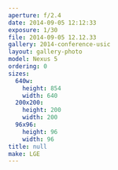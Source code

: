 ```yaml
---
aperture: f/2.4
date: 2014-09-05 12:12:33
exposure: 1/30
file: 2014-09-05 12.12.33
gallery: 2014-conference-usic
layout: gallery-photo
model: Nexus 5
ordering: 0
sizes:
  640w:
    height: 854
    width: 640
  200x200:
    height: 200
    width: 200
  96x96:
    height: 96
    width: 96
title: null
make: LGE
---
```

